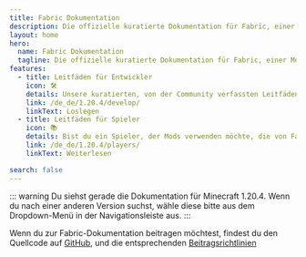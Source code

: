 ```yaml
---
title: Fabric Dokumentation
description: Die offizielle kuratierte Dokumentation für Fabric, einer Modding-Toolchain für Minecraft.
layout: home
hero:
  name: Fabric Dokumentation
  tagline: Die offizielle kuratierte Dokumentation für Fabric, einer Modding-Toolchain für Minecraft.
features:
  - title: Leitfäden für Entwickler
    icon: 🛠️
    details: Unsere kuratierten, von der Community verfassten Leitfäden für Entwickler decken ein breites Spektrum an Themen ab, von der Einrichtung einer Entwicklungsumgebung bis hin zu fortgeschrittenen Themen wie Rendering und Networking.
    link: /de_de/1.20.4/develop/
    linkText: Loslegen
  - title: Leitfäden für Spieler
    icon: 📚
    details: Bist du ein Spieler, der Mods verwenden möchte, die von Fabric unterstützt werden? Unsere Spieler-Leitfäden decken alles ab. Diese Anleitungen werden dir beim Herunterladen, Installieren und Beheben von Problemen mit Fabric-Mods helfen.
    link: /de_de/1.20.4/players/
    linkText: Weiterlesen

search: false
---
```


::: warning
Du siehst gerade die Dokumentation für Minecraft 1.20.4. Wenn du nach einer anderen Version suchst, wähle diese bitte aus dem Dropdown-Menü in der Navigationsleiste aus.
:::

Wenn du zur Fabric-Dokumentation beitragen möchtest, findest du den Quellcode auf [GitHub](https://github.com/FabricMC/fabric-docs), und die entsprechenden [Beitragsrichtlinien](./contributing)
